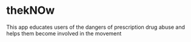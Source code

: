 # thekNOw
This app educates users of the dangers of prescription drug abuse and helps them become involved in the movement
